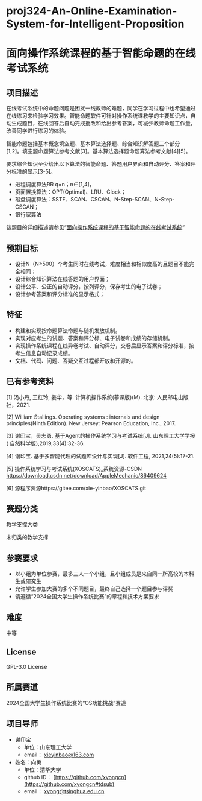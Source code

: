 # proj324-An-Online-Examination-System-for-Intelligent-Proposition
# 面向操作系统课程的基于智能命题的在线考试系统

## 项目描述

在线考试系统中的命题问题是困扰一线教师的难题，同学在学习过程中也希望通过在线练习来检验学习效果。智能命题软件可针对操作系统课教学的主要知识点，自动生成题目，在线回答后自动完成批改和给出参考答案，可减少教师命题工作量，改善同学进行练习的体验。

智能命题包括基本概念填空题、基本算法选择题、综合知识解答题三个部分[1,2]。填空题命题算法参考文献[3]。基本算法选择题命题算法参考文献[4][5]。

要求综合知识至少给出以下算法的智能命题、答题用户界面和自动评分、答案和评分标准的显示[3-5]。

* 进程调度算法RR q=n；n∈[1,4]，
* 页面置换算法：OPT(Optimal)、LRU、Clock；
* 磁盘调度算法：SSTF、SCAN、CSCAN、N-Step-SCAN、N-Step-CSCAN；
* 银行家算法

该题目的详细描述请参见“[面向操作系统课程的基于智能命题的在线考试系统](https://cloud.tsinghua.edu.cn/d/69a38db9a8ec4c52b574/files/?p=%2F20240229-谢印宝-考试系统.pdf)”

## 预期目标

* 设计N（N≥500）个考生同时在线考试，难度相当和相似度高的且题目不能完全相同；
* 设计综合知识算法在线答题的用户界面；
* 设计公平、公正的自动评分，按列评分，保存考生的电子试卷；
* 设计参考答案和评分标准的显示格式；

## 特征

* 构建和实现按命题算法命题与随机发放机制。
* 实现对应考生的试题、答案和评分标、电子试卷和成绩的存储机制。
* 实现操作系统课程在线异卷考试、自动评分，交卷后显示答案和评分标准，按考生信息自动记录成绩。
* 文档、代码、问题、答疑交互过程都开放和开源的。

## 已有参考资料

[1] 汤小丹, 王红玲, 姜华，等. 计算机操作系统(慕课版)(M). 北京: 人民邮电出版社，2021.

[2] William Stallings. Operating systems : internals and design principles(Ninth Edition). New Jersey: Pearson Education, Inc., 2017.

[3] 谢印宝，吴志勇. 基于Agent的操作系统学习与考试系统[J]. 山东理工大学学报( 自然科学版),2019,33(4):32-36. 

[4] 谢印宝. 基于多智能代理的试题库设计与实现[J]. 软件工程, 2021,24(5):17-21. 

[5] 操作系统学习与考试系统(XOSCATS)_系统资源-CSDN https://download.csdn.net/download/AppleMechanic/86409624

[6] 源程序资源https://gitee.com/xie-yinbao/XOSCATS.git

## 赛题分类

教学支撑大类

未归类的教学支撑

## 参赛要求

* 以小组为单位参赛，最多三人一个小组，且小组成员是来自同一所高校的本科生或研究生
* 允许学生参加大赛的多个不同题目，最终自己选择一个题目参与评奖
* 请遵循“2024全国大学生操作系统比赛”的章程和技术方案要求

## 难度

中等

## License

GPL-3.0 License

## 所属赛道

2024全国大学生操作系统比赛的“OS功能挑战”赛道

## 项目导师

* 谢印宝
  * 单位：山东理工大学
  * email： xieyinbao@163.com
* 姓名：向勇
  * 单位：清华大学
  * github ID： [https://github.com/xyongcn](https://github.com/xyongcn#tdsub)
  * email： [xyong@tsinghua.edu.cn](mailto:xyong@tsinghua.edu.cn#tdsub)
